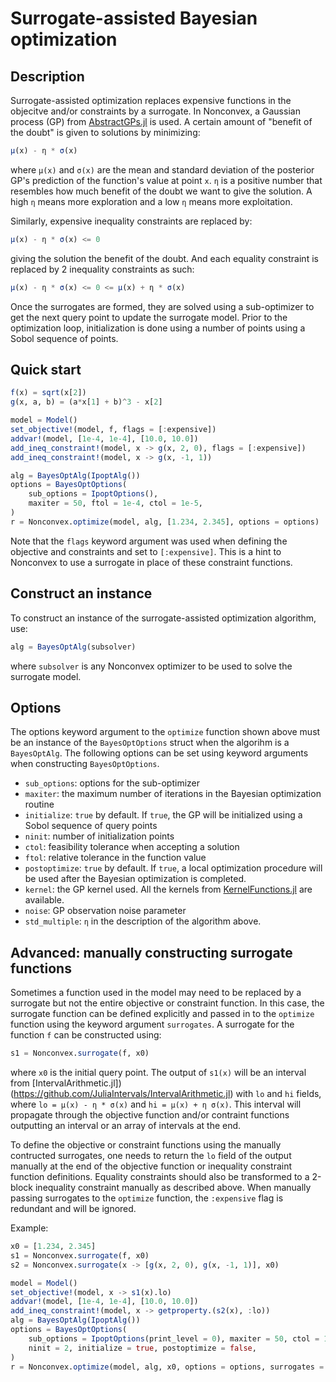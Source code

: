 # Surrogate-assisted Bayesian optimization

## Description

Surrogate-assisted optimization replaces expensive functions in the objecitve and/or constraints by a surrogate. In Nonconvex, a Gaussian process (GP) from [AbstractGPs.jl](https://github.com/JuliaGaussianProcesses/AbstractGPs.jl) is used. A certain amount of "benefit of the doubt" is given to solutions by minimizing:
```julia
μ(x) - η * σ(x)
```
where `μ(x)` and `σ(x)` are the mean and standard deviation of the posterior GP's prediction of the function's value at point `x`.
`η` is a positive number that resembles how much benefit of the doubt we want to give the solution.
A high `η` means more exploration and a low `η` means more exploitation.

Similarly, expensive inequality constraints are replaced by:
```julia
μ(x) - η * σ(x) <= 0
```
giving the solution the benefit of the doubt. And each equality constraint is replaced by 2 inequality constraints as such:
```julia
μ(x) - η * σ(x) <= 0 <= μ(x) + η * σ(x)
```
Once the surrogates are formed, they are solved using a sub-optimizer to get the next query point to update the surrogate model. Prior to the optimization loop, initialization is done using a number of points using a Sobol sequence of points.

## Quick start

```julia
f(x) = sqrt(x[2])
g(x, a, b) = (a*x[1] + b)^3 - x[2]

model = Model()
set_objective!(model, f, flags = [:expensive])
addvar!(model, [1e-4, 1e-4], [10.0, 10.0])
add_ineq_constraint!(model, x -> g(x, 2, 0), flags = [:expensive])
add_ineq_constraint!(model, x -> g(x, -1, 1))

alg = BayesOptAlg(IpoptAlg())
options = BayesOptOptions(
    sub_options = IpoptOptions(),
    maxiter = 50, ftol = 1e-4, ctol = 1e-5,
)
r = Nonconvex.optimize(model, alg, [1.234, 2.345], options = options)
```
Note that the `flags` keyword argument was used when defining the objective and constraints and set to `[:expensive]`. This is a hint to Nonconvex to use a surrogate in place of these constraint functions.

## Construct an instance

To construct an instance of the surrogate-assisted optimization algorithm, use:
```julia
alg = BayesOptAlg(subsolver)
```
where `subsolver` is any Nonconvex optimizer to be used to solve the surrogate model.

## Options

The options keyword argument to the `optimize` function shown above must be an instance of the `BayesOptOptions` struct when the algorihm is a `BayesOptAlg`. The following options can be set using keyword arguments when constructing `BayesOptOptions`.
- `sub_options`: options for the sub-optimizer
- `maxiter`: the maximum number of iterations in the Bayesian optimization routine
- `initialize`: `true` by default. If `true`, the GP will be initialized using a Sobol sequence of query points
- `ninit`: number of initialization points
- `ctol`: feasibility tolerance when accepting a solution
- `ftol`: relative tolerance in the function value
- `postoptimize`: `true` by default. If `true`, a local optimization procedure will be used after the Bayesian optimization is completed.
- `kernel`: the GP kernel used. All the kernels from [KernelFunctions.jl](https://github.com/JuliaGaussianProcesses/KernelFunctions.jl) are available.
- `noise`: GP observation noise parameter
- `std_multiple`: `η` in the description of the algorithm above.

## Advanced: manually constructing surrogate functions

Sometimes a function used in the model may need to be replaced by a surrogate but not the entire objective or constraint function. In this case, the surrogate function can be defined explicitly and passed in to the `optimize` function using the keyword argument `surrogates`. A surrogate for the function `f` can be constructed using:
```julia
s1 = Nonconvex.surrogate(f, x0)
```
where `x0` is the initial query point. The output of `s1(x)` will be an interval from [IntervalArithmetic.jl])(https://github.com/JuliaIntervals/IntervalArithmetic.jl) with `lo` and `hi` fields, where `lo = μ(x) - η * σ(x)` and `hi = μ(x) + η σ(x)`. This interval will propagate through the objective function and/or contraint functions outputting an interval or an array of intervals at the end.

To define the objective or constraint functions using the manually contructed surrogates, one needs to return the `lo` field of the output manually at the end of the objective function or inequality constraint function definitions. Equality constraints should also be transformed to a 2-block inequality constraint manually as described above. When manually passing surrogates to the `optimize` function, the `:expensive` flag is redundant and will be ignored.

Example:
```julia
x0 = [1.234, 2.345]
s1 = Nonconvex.surrogate(f, x0)
s2 = Nonconvex.surrogate(x -> [g(x, 2, 0), g(x, -1, 1)], x0)

model = Model()
set_objective!(model, x -> s1(x).lo)
addvar!(model, [1e-4, 1e-4], [10.0, 10.0])
add_ineq_constraint!(model, x -> getproperty.(s2(x), :lo))
alg = BayesOptAlg(IpoptAlg())
options = BayesOptOptions(
    sub_options = IpoptOptions(print_level = 0), maxiter = 50, ctol = 1e-4,
    ninit = 2, initialize = true, postoptimize = false,
)
r = Nonconvex.optimize(model, alg, x0, options = options, surrogates = [s1, s2])
```
